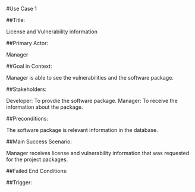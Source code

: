 #Use Case 1

##Title: 

License and Vulnerability information

##Primary Actor: 

Manager

##Goal in Context:

Manager is able to see the vulnerabilities and the software package. 

##Stakeholders:

Developer: To provdie the software package.
Manager: To receive the information about the package. 

##Preconditions: 

The software package is relevant information in the database.

##Main Success Scenario:

Manager receives license and vulnerability information that was requested for the project packages. 

##Failed End Conditions:



##Trigger:
